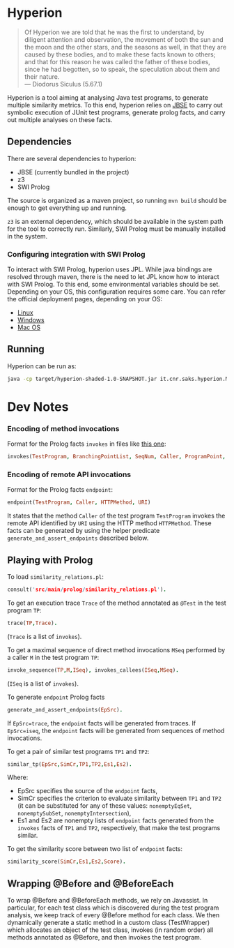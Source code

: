 # Hyperion

> Of Hyperion we are told that he was the first to understand, by diligent attention and observation, the movement of both the sun and the moon and the other stars, and the seasons as well, in that they are caused by these bodies, and to make these facts known to others; and that for this reason he was called the father of these bodies, since he had begotten, so to speak, the speculation about them and their nature.    
>  — Diodorus Siculus (5.67.1)

Hyperion is a tool aiming at analysing Java test programs, to generate multiple similarity metrics. To this end, hyperion relies on [JBSE](https://github.com/pietrobraione/jbse) to carry out symbolic execution of JUnit test programs, generate prolog facts, and carry out multiple analyses on these facts.

## Dependencies

There are several dependencies to hyperion:

* JBSE (currently bundled in the project)
* z3
* SWI Prolog

The source is organized as a maven project, so running `mvn build` should be enough to get everything up and running.

`z3` is an external dependency, which should be available in the system path for the tool to correctly run. Similarly,
SWI Prolog must be manually installed in the system.

### Configuring integration with SWI Prolog

To interact with SWI Prolog, hyperion uses JPL. While java bindings are resolved through maven, there is the need to
let JPL know how to interact with SWI Prolog. To this end, some environmental variables should be set. Depending on your
OS, this configuration requires some care. You can refer the official deployment pages, depending on your OS:

* [Linux](https://jpl7.org/DeploymentLinux)
* [Windows](https://jpl7.org/DeploymentWindows)
* [Mac OS](https://jpl7.org/DeploymentMacos)


## Running

Hyperion can be run as:

```bash
java -cp target/hyperion-shaded-1.0-SNAPSHOT.jar it.cnr.saks.hyperion.Main <path to test classes> <path to SUT classes> [additional paths to add in classpath]
```

# Dev Notes

### Encoding of method invocations

Format for the Prolog facts `invokes` in files like [this one](src/test/resources/inspection-2020-12-03T11:33Z.pl):
```prolog
invokes(TestProgram, BranchingPointList, SeqNum, Caller, ProgramPoint, FrameEpoch, PathCondition, Callee, Parameters)
```

### Encoding of remote API invocations

Format for the Prolog facts `endpoint`:

```prolog
endpoint(TestProgram, Caller, HTTPMethod, URI)
```

It states that the method `Caller` of the test program `TestProgram` invokes the remote API identified by `URI` using the HTTP method `HTTPMethod`.
These facts can be generated by using the helper predicate `generate_and_assert_endpoints` described below.

## Playing with Prolog

To load `similarity_relations.pl`:

```prolog
consult('src/main/prolog/similarity_relations.pl').
```

To get an execution trace `Trace` of the method annotated as `@Test` in the test program `TP`:

```prolog
trace(TP,Trace).
```
(`Trace` is a list of `invokes`).

To get a maximal sequence of direct method invocations `MSeq` performed by a caller `M` in the test program `TP`:

```prolog
invoke_sequence(TP,M,ISeq), invokes_callees(ISeq,MSeq).
```
(`ISeq` is a list of `invokes`).

To generate `endpoint` Prolog facts

```prolog
generate_and_assert_endpoints(EpSrc).
```

If `EpSrc=trace`, the `endpoint` facts will be generated from traces.
If `EpSrc=iseq`, the `endpoint` facts will be generated from sequences of method invocations.

To get a pair of similar test programs `TP1` and `TP2`:

```prolog
similar_tp(EpSrc,SimCr,TP1,TP2,Es1,Es2).
```

Where:
* EpSrc specifies the source of the `endpoint` facts,
* SimCr specifies the criterion to evaluate similarity between `TP1` and `TP2` (it can be substituted for any of these values: `nonemptyEqSet`, `nonemptySubSet`, `nonemptyIntersection`),
* Es1 and Es2 are nonempty lists of `endpoint` facts generated from the `invokes` facts of `TP1` and `TP2`, respectively, that make the test programs similar.

To get the similarity score between two list of `endpoint` facts:

```prolog
similarity_score(SimCr,Es1,Es2,Score).
```

## Wrapping @Before and @BeforeEach

To wrap @Before and @BeforeEach methods, we rely on Javassist. In particular, for each test class which is discovered
during the test program analysis, we keep track of every @Before method for each class.
We then dynamically generate a static method in a custom class (TestWrapper) which allocates an object of the test
class, invokes (in random order) all methods annotated as @Before, and then invokes the test program.
